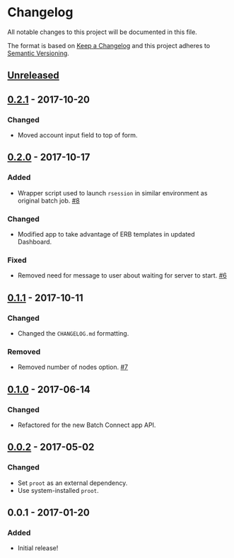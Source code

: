 # Changelog
All notable changes to this project will be documented in this file.

The format is based on [Keep a Changelog](http://keepachangelog.com/en/1.0.0/)
and this project adheres to [Semantic Versioning](http://semver.org/spec/v2.0.0.html).

## [Unreleased]

## [0.2.1] - 2017-10-20
### Changed
- Moved account input field to top of form.

## [0.2.0] - 2017-10-17
### Added
- Wrapper script used to launch `rsession` in similar environment as original
  batch job. [#8](https://github.com/OSC/bc_osc_rstudio_server/issues/8)

### Changed
- Modified app to take advantage of ERB templates in updated Dashboard.

### Fixed
- Removed need for message to user about waiting for server to start.
  [#6](https://github.com/OSC/bc_osc_rstudio_server/issues/6)

## [0.1.1] - 2017-10-11
### Changed
- Changed the `CHANGELOG.md` formatting.

### Removed
- Removed number of nodes option.
  [#7](https://github.com/OSC/bc_osc_rstudio_server/issues/7)

## [0.1.0] - 2017-06-14
### Changed
- Refactored for the new Batch Connect app API.

## [0.0.2] - 2017-05-02
### Changed
- Set `proot` as an external dependency.
- Use system-installed `proot`.

## 0.0.1 - 2017-01-20
### Added
- Initial release!

[Unreleased]: https://github.com/OSC/bc_osc_rstudio_server/compare/v0.2.1...HEAD
[0.2.1]: https://github.com/OSC/bc_osc_rstudio_server/compare/v0.2.0...v0.2.1
[0.2.0]: https://github.com/OSC/bc_osc_rstudio_server/compare/v0.1.1...v0.2.0
[0.1.1]: https://github.com/OSC/bc_osc_rstudio_server/compare/v0.1.0...v0.1.1
[0.1.0]: https://github.com/OSC/bc_osc_rstudio_server/compare/v0.0.2...v0.1.0
[0.0.2]: https://github.com/OSC/bc_osc_rstudio_server/compare/v0.0.1...v0.0.2
